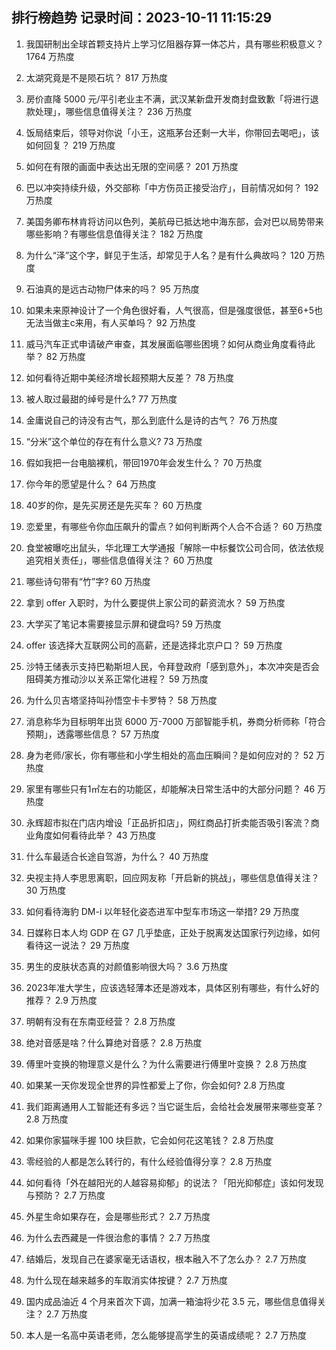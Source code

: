 
## 排行榜趋势 记录时间：2023-10-11 11:15:29
  
  1. 我国研制出全球首颗支持片上学习忆阻器存算一体芯片，具有哪些积极意义？ 1764 万热度
    
  2. 太湖究竟是不是陨石坑？ 817 万热度
    
  3. 房价直降 5000 元/平引老业主不满，武汉某新盘开发商封盘致歉「将进行退款处理」，哪些信息值得关注？ 236 万热度
    
  4. 饭局结束后，领导对你说「小王，这瓶茅台还剩一大半，你带回去喝吧」，该如何回复？ 219 万热度
    
  5. 如何在有限的画面中表达出无限的空间感？ 201 万热度
    
  6. 巴以冲突持续升级，外交部称「中方伤员正接受治疗」，目前情况如何？ 192 万热度
    
  7. 美国务卿布林肯将访问以色列，美航母已抵达地中海东部，会对巴以局势带来哪些影响？有哪些信息值得关注？ 182 万热度
    
  8. 为什么“泽”这个字，鲜见于生活，却常见于人名？是有什么典故吗？ 120 万热度
    
  9. 石油真的是远古动物尸体来的吗？ 95 万热度
    
  10. 如果未来原神设计了一个角色很好看，人气很高，但是强度很低，甚至6+5也无法当做主c来用，有人买单吗？ 92 万热度
    
  11. 威马汽车正式申请破产审查，其发展面临哪些困境？如何从商业角度看待此举？ 82 万热度
    
  12. 如何看待近期中美经济增长超预期大反差？ 78 万热度
    
  13. 被人取过最甜的绰号是什么? 77 万热度
    
  14. 金庸说自己的诗没有古气，那么到底什么是诗的古气？ 76 万热度
    
  15. “分米”这个单位的存在有什么意义? 73 万热度
    
  16. 假如我把一台电脑裸机，带回1970年会发生什么？ 70 万热度
    
  17. 你今年的愿望是什么？ 64 万热度
    
  18. 40岁的你，是先买房还是先买车？ 60 万热度
    
  19. 恋爱里，有哪些令你血压飙升的雷点？如何判断两个人合不合适？ 60 万热度
    
  20. 食堂被曝吃出鼠头，华北理工大学通报「解除一中标餐饮公司合同，依法依规追究相关责任」，哪些信息值得关注？ 60 万热度
    
  21. 哪些诗句带有“竹”字? 60 万热度
    
  22. 拿到 offer 入职时，为什么要提供上家公司的薪资流水？ 59 万热度
    
  23. 大学买了笔记本需要接显示屏和键盘吗? 59 万热度
    
  24. offer 该选择大互联网公司的高薪，还是选择北京户口？ 59 万热度
    
  25. 沙特王储表示支持巴勒斯坦人民，令拜登政府「感到意外」，本次冲突是否会阻碍美方推动沙以关系正常化进程？ 59 万热度
    
  26. 为什么贝吉塔坚持叫孙悟空卡卡罗特？ 58 万热度
    
  27. 消息称华为目标明年出货 6000 万-7000 万部智能手机，券商分析师称「符合预期」，透露哪些信息？ 57 万热度
    
  28. 身为老师/家长，你有哪些和小学生相处的高血压瞬间？是如何应对的？ 52 万热度
    
  29. 家里有哪些只有1㎡左右的功能区，却能解决日常生活中的大部分问题？ 46 万热度
    
  30. 永辉超市拟在门店内增设「正品折扣店」，网红商品打折卖能否吸引客流？商业角度如何看待此举？ 43 万热度
    
  31. 什么车最适合长途自驾游，为什么？ 40 万热度
    
  32. 央视主持人李思思离职，回应网友称「开启新的挑战」，哪些信息值得关注？ 30 万热度
    
  33. 如何看待海豹 DM-i 以年轻化姿态进军中型车市场这一举措? 29 万热度
    
  34. 日媒称日本人均 GDP 在 G7 几乎垫底，正处于脱离发达国家行列边缘，如何看待这一说法？ 29 万热度
    
  35. 男生的皮肤状态真的对颜值影响很大吗？ 3.6 万热度
    
  36. 2023年准大学生，应该选轻薄本还是游戏本，具体区别有哪些，有什么好的推荐？ 2.9 万热度
    
  37. 明朝有没有在东南亚经营？ 2.8 万热度
    
  38. 绝对音感是啥？什么算绝对音感？ 2.8 万热度
    
  39. 傅里叶变换的物理意义是什么？为什么需要进行傅里叶变换？ 2.8 万热度
    
  40. 如果某一天你发现全世界的异性都爱上了你，你会如何? 2.8 万热度
    
  41. 我们距离通用人工智能还有多远？当它诞生后，会给社会发展带来哪些变革？ 2.8 万热度
    
  42. 如果你家猫咪手握 100 块巨款，它会如何花这笔钱？ 2.8 万热度
    
  43. 零经验的人都是怎么转行的，有什么经验值得分享？ 2.8 万热度
    
  44. 如何看待「外在越阳光的人越容易抑郁」的说法？「阳光抑郁症」该如何发现与预防？ 2.7 万热度
    
  45. 外星生命如果存在，会是哪些形式？ 2.7 万热度
    
  46. 为什么去西藏是一件很治愈的事情？ 2.7 万热度
    
  47. 结婚后，发现自己在婆家毫无话语权，根本融入不了怎么办？ 2.7 万热度
    
  48. 为什么现在越来越多的车取消实体按键？ 2.7 万热度
    
  49. 国内成品油近 4 个月来首次下调，加满一箱油将少花 3.5 元，哪些信息值得关注？ 2.7 万热度
    
  50. 本人是一名高中英语老师，怎么能够提高学生的英语成绩呢？ 2.7 万热度
    